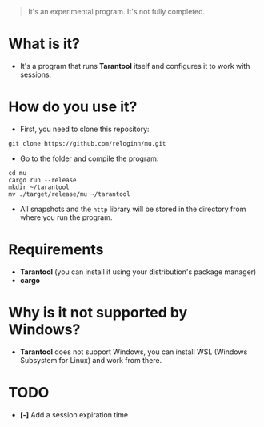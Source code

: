 > It's an experimental program. It's not fully completed.

# What is it? #
- It's a program that runs **Tarantool** itself and configures it to work with sessions.

# How do you use it?
- First, you need to clone this repository:
```shell
git clone https://github.com/reloginn/mu.git
```
- Go to the folder and compile the program:
```shell
cd mu
cargo run --release
mkdir ~/tarantool
mv ./target/release/mu ~/tarantool
```
- All snapshots and the `http` library will be stored in the directory from where you run the program.

# Requirements
- **Tarantool** (you can install it using your distribution's package manager)
- **cargo**

# Why is it not supported by Windows?
- **Tarantool** does not support Windows, you can install WSL (Windows Subsystem for Linux) and work from there.

# TODO
- **[-]** Add a session expiration time 